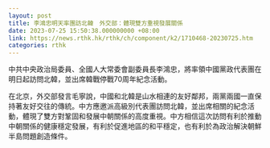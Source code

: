 ```yaml
---
layout: post
title: 李鴻忠明天率團訪北韓　外交部：體現雙方重視發展關係
date: 2023-07-25 15:50:38.000000000 +08:00
link: https://news.rthk.hk/rthk/ch/component/k2/1710468-20230725.htm
categories: rthk
---
```


中共中央政治局委員、全國人大常委會副委員長李鴻忠，將率領中國黨政代表團在明日起訪問北韓，並出席韓戰停戰70周年紀念活動。

在北京，外交部發言毛寧說，中國和北韓是山水相連的友好鄰邦，兩黨兩國一直保持著友好交往的傳統。中方應邀派高級別代表團訪問北韓，並出席相關的紀念活動，體現了雙方對鞏固和發展中朝關係的高度重視。中方相信這次訪問有利於推動中朝關係的健康穩定發展，有利於促進地區的和平穩定，也有利於為政治解決朝鮮半島問題創造條件。
